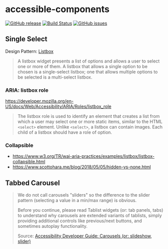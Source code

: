# accessible-components

[![GitHub release](https://img.shields.io/github/v/tag/dotherightthing/accessible-components)](https://github.com/dotherightthing/accessible-components/releases) [![Build Status](https://github.com/dotherightthing/accessible-components/workflows/Build%20and%20release%20if%20tagged/badge.svg)](https://github.com/dotherightthing/accessible-components/actions?query=workflow%3A%22Build+and+release+if+tagged%22) [![GitHub issues](https://img.shields.io/github/issues/dotherightthing/accessible-components.svg)](https://github.com/dotherightthing/accessible-components/issues)

## Single Select

Design Pattern: [Listbox](https://www.w3.org/TR/wai-aria-practices/#Listbox)

> A listbox widget presents a list of options and allows a user to select one or more of them. A listbox that allows a single option to be chosen is a single-select listbox; one that allows multiple options to be selected is a multi-select listbox.

### ARIA: listbox role

<https://developer.mozilla.org/en-US/docs/Web/Accessibility/ARIA/Roles/listbox_role>

> The listbox role is used to identify an element that creates a list from which a user may select one or more static items, similar to the HTML `<select>` element. Unlike `<select>`, a listbox can contain images. Each child of a listbox should have a role of option.

### Collapsible

* <https://www.w3.org/TR/wai-aria-practices/examples/listbox/listbox-collapsible.html>
* <https://www.scottohara.me/blog/2018/05/05/hidden-vs-none.html>

## Tabbed Carousel

> We do not call carousels "sliders" so the difference to the slider pattern (selecting a value in a min/max range) is obvious.
>
> Before you continue, please read Tablist widgets (or: tab panels, tabs) to understand why carousels are extended variants of tablists, simply providing additional controls like previous/next buttons, and sometimes autoplay functionality.
>
> Source: [Accessibility Developer Guide: Carousels (or: slideshow, slider)](https://www.accessibility-developer-guide.com/examples/widgets/carousel/)